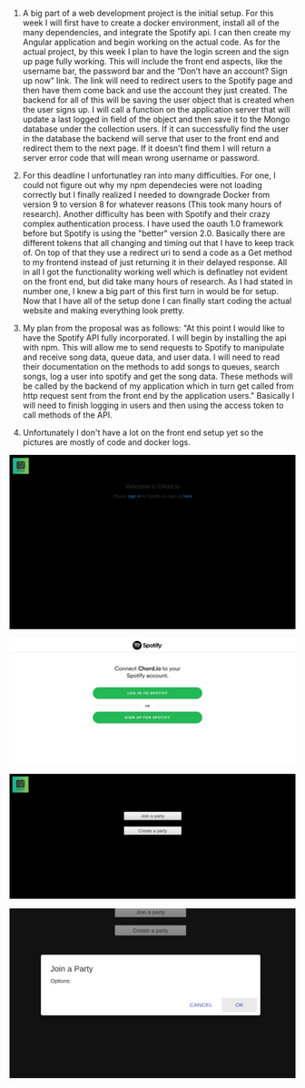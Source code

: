 1. A big part of a web development project is the initial setup. For this week I will first have to create a docker environment, install all of the many dependencies, and integrate the Spotify api. I can then create my Angular application and begin working on the actual code. As for the actual project, by this week I plan to have the login screen and the sign up page fully working. This will include the front end aspects, like the username bar, the password bar and the “Don’t have an account? Sign up now” link. The link will need to redirect users to the Spotify page and then have them come back and use the account they just created. The backend for all of this will be saving the user object that is created when the user signs up. I will call a function on the application server that will update a last logged in field of the object and then save it to the Mongo database under the collection users. If it can successfully find the user in the database the backend will serve that user to the front end and redirect them to the next page. If it doesn’t find them I will return a server error code that will mean wrong username or password.

2. For this deadline I unfortunatley ran into many difficulties. For one, I could not figure out why my npm dependecies were not loading correctly but I finally realized I needed to downgrade Docker from version 9 to version 8 for whatever reasons (This took many hours of research). Another difficulty has been with Spotify and their crazy complex authentication process. I have used the oauth 1.0 framework before but Spotify is using the "better" version 2.0. Basically there are different tokens that all changing and timing out that I have to keep track of. On top of that they use a redirect uri to send a code as a Get method to my frontend instead of just returning it in their delayed response. All in all I got the functionality working well which is definatley not evident on the front end, but did take many hours of research. As I had stated in number one, I knew a big part of this first turn in would be for setup. Now that I have all of the setup done I can finally start coding the actual website and making everything look pretty. 

3. My plan from the proposal was as follows: "At this point I would like to have the Spotify API fully incorporated. I will begin by installing the api with npm. This will allow me to send requests to Spotify to manipulate and receive song data, queue data, and user data. I will need to read their documentation on the methods to add songs to queues, search songs, log a user into spotify and get the song data. These methods will be called by the backend of my application which in turn get called from http request sent from the front end by the application users." Basically I will need to finish logging in users and then using the access token to call methods of the API. 

4. Unfortunately I don't have a lot on the front end setup yet so the pictures are mostly of code and docker logs.

![alt text](https://github.com/mmassey477/chord.io/blob/master/checkpoints/welcome.png)

![alt text](https://github.com/mmassey477/chord.io/blob/master/checkpoints/spotify.png)

![alt text](https://github.com/mmassey477/chord.io/blob/master/checkpoints/party.png)

![alt text](https://github.com/mmassey477/chord.io/blob/master/checkpoints/dialog.png)
